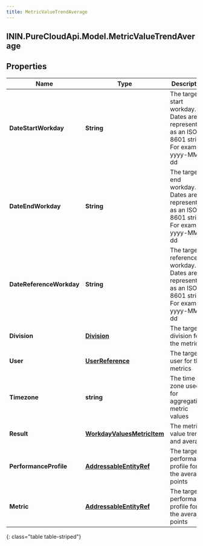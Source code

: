 ```yaml
---
title: MetricValueTrendAverage
---
```

## ININ.PureCloudApi.Model.MetricValueTrendAverage

## Properties

|Name | Type | Description | Notes|
|------------ | ------------- | ------------- | -------------|
| **DateStartWorkday** | **String** | The targeted start workday. Dates are represented as an ISO-8601 string. For example: yyyy-MM-dd | [optional] |
| **DateEndWorkday** | **String** | The targeted end workday. Dates are represented as an ISO-8601 string. For example: yyyy-MM-dd | [optional] |
| **DateReferenceWorkday** | **String** | The targeted reference workday. Dates are represented as an ISO-8601 string. For example: yyyy-MM-dd | [optional] |
| **Division** | [**Division**](Division.html) | The targeted division for the metrics | [optional] |
| **User** | [**UserReference**](UserReference.html) | The targeted user for the metrics | [optional] |
| **Timezone** | **string** | The time zone used for aggregating metric values | [optional] |
| **Result** | [**WorkdayValuesMetricItem**](WorkdayValuesMetricItem.html) | The metric value trend and average | [optional] |
| **PerformanceProfile** | [**AddressableEntityRef**](AddressableEntityRef.html) | The targeted performance profile for the average points | [optional] |
| **Metric** | [**AddressableEntityRef**](AddressableEntityRef.html) | The targeted performance profile for the average points | [optional] |
{: class="table table-striped"}



